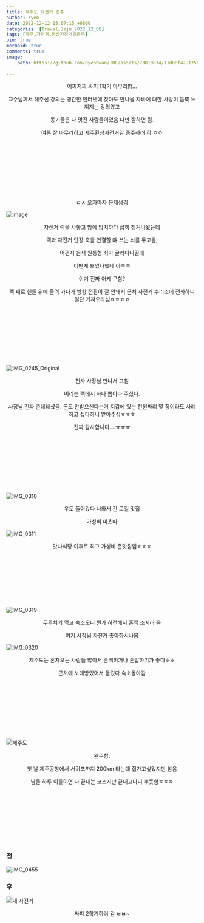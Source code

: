 ```yaml
---
title: 제주도 자전거 종주
author: ryeo
date: 2022-12-12 15:07:15 +0800
categories: [Travel,Jeju_2022_12_08]
tags: [제주,자전거,환상자전거길종주]
pin: true
mermaid: true
comments: true
image:
    path: https://github.com/Ryeohwan/TRL/assets/73810834/11d88f42-1750-4f28-9540-fb93b59c88b1
    
---
```

<center>
어찌저찌 싸피 1학기 마무리함... 

교수님께서 해주신 강의는 앵간한 인터넷에 찾아도 안나올 자바에 대한 사랑이 듬뿍 느껴지는 강의였고

동기들은 다 멋진 사람들이었음 나만 잘하면 됨.

여튼 잘 마무리하고 제주환상자전거길 종주하러 감 ㅇㅇ

<br>
<br>
<br>
<br>
<br>
<br>
<br>
<br>



ㅁㅊ 오자마자 문제생김
</center>

![image](https://github.com/Ryeohwan/TRL/assets/73810834/8713b290-5b77-4e78-aae6-0827f5baf4bc)


<center>
자전거 랙을 사놓고 방에 방치하다 급히 챙겨나왔는데

랙과 자전거 안장 축을 연결할 떄 쓰는 쇠를 두고옴;

어쩐지 은색 원통형 쇠가 굴러다니길래

이딴게 왜있나했네 아ㅋㅋ

이거 진짜 어케 구함?

랙 째로 핸들 위에 올려 가다가 방향 전환이 잘 안돼서 근처 자전거 수리소에 전화하니 일단 가져오라심ㅎㅎㅎㅎ
</center>

<br>
<br>
<br>
<br>
<br>
<br>
<br>
<br>

![IMG_0245_Original](https://github.com/Ryeohwan/TRL/assets/73810834/bf022be6-0912-4c58-98f1-86bac60000ae)

<center>
천사 사장님 만나서 고침

버리는 랙에서 하나 뽑아다 주셨다.

사장님 진짜 츤데레셨음. 돈도 안받으신다는거 지갑에 있는 천원짜리 몇 장이라도 사례하고 싶다하니 받아주심ㅎㅎㅎ

진짜 감사합니다....ㅠㅠㅠ
</center>
<br>
<br>
<br>
<br>
<br>
<br>
<br>
<br>

![IMG_0310](https://github.com/Ryeohwan/TRL/assets/73810834/e0c3a582-62ea-41e2-adf4-2b04413040d9)

<center>
우도 들어갔다 나와서 간 로컬 맛집

가성비 미쵸따

</center>

![IMG_0311](https://github.com/Ryeohwan/TRL/assets/73810834/8c4fe3ae-8c39-4b7e-b12a-53ae170a7903)

<center>
맛나식당 이후로 최고 가성비 존맛집임ㅎㅎㅎ
</center>

<br>
<br>
<br>
<br>
<br>
<br>
<br>
<br>



![IMG_0319](https://github.com/Ryeohwan/TRL/assets/73810834/3e753e6d-1c1c-461a-b510-b50b26df254b)

<center>
두루치기 먹고 숙소오니 뭔가 허전해서 혼맥 조지러 옴

여기 사장님 자전거 좋아하시나봄
</center>

![IMG_0320](https://github.com/Ryeohwan/TRL/assets/73810834/3f0ebebb-d1a7-4688-b662-43ce464bf40d)

<center>
제주도는 혼자오는 사람들 많아서 혼맥하거나 혼밥하기가 좋다ㅎㅎ

근처에 노래방있어서 들렀다 숙소돌아감
</center>

<br>
<br>
<br>
<br>
<br>
<br>
<br>
<br>


![제주도](https://github.com/Ryeohwan/TRL/assets/73810834/dab0afda-b9af-4e30-9016-0acc336c95fb)

<center>
완주함.

첫 날 제주공항에서 서귀포까지 200km 타는데 집가고싶었지만 참음

남들 하루 이틀이면 다 끝내는 코스지만 끝내고나니 뿌듯함ㅎㅎㅎ
</center>

<br>
<br>
<br>
<br>
<br>
<br>
<br>
<br>

<h3>전</h3>

![IMG_0455](https://github.com/Ryeohwan/TRL/assets/73810834/4d095530-3f56-4521-9427-5c7beb2b9cc1)

<h3>후</h3>

![내 자전거](https://github.com/Ryeohwan/TRL/assets/73810834/81552262-2122-4260-98ee-528c897fbcac)

<center>
싸피 2학기하러 감 ㅂㅂ~
</center>
